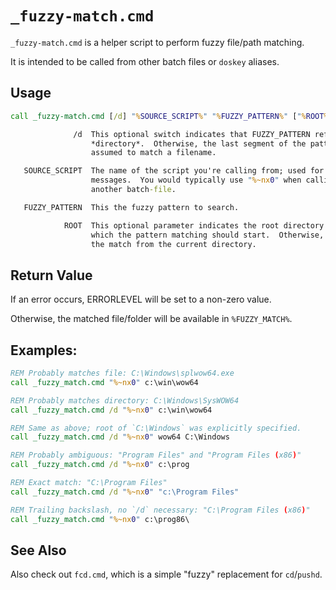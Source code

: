 # `_fuzzy-match.cmd`

`_fuzzy-match.cmd` is a helper script to perform fuzzy file/path matching.

It is intended to be called from other batch files or `doskey` aliases.

## Usage

```cmd
call _fuzzy-match.cmd [/d] "%SOURCE_SCRIPT%" "%FUZZY_PATTERN%" ["%ROOT%"]

              /d  This optional switch indicates that FUZZY_PATTERN refers to a
                  *directory*.  Otherwise, the last segment of the pattern is
                  assumed to match a filename.

   SOURCE_SCRIPT  The name of the script you're calling from; used for error
                  messages.  You would typically use "%~nx0" when calling from
                  another batch-file.

   FUZZY_PATTERN  This the fuzzy pattern to search.

            ROOT  This optional parameter indicates the root directory from
                  which the pattern matching should start.  Otherwise, it starts
                  the match from the current directory.
```

## Return Value
If an error occurs, ERRORLEVEL will be set to a non-zero value.

Otherwise, the matched file/folder will be available in `%FUZZY_MATCH%`.

## Examples:
```cmd
REM Probably matches file: C:\Windows\splwow64.exe
call _fuzzy_match.cmd "%~nx0" c:\win\wow64

REM Probably matches directory: C:\Windows\SysWOW64
call _fuzzy_match.cmd /d "%~nx0" c:\win\wow64

REM Same as above; root of `C:\Windows` was explicitly specified.
call _fuzzy_match.cmd /d "%~nx0" wow64 C:\Windows

REM Probably ambiguous: "Program Files" and "Program Files (x86)"
call _fuzzy_match.cmd /d "%~nx0" c:\prog

REM Exact match: "C:\Program Files"
call _fuzzy_match.cmd /d "%~nx0" "c:\Program Files"

REM Trailing backslash, no `/d` necessary: "C:\Program Files (x86)"
call _fuzzy_match.cmd "%~nx0" c:\prog86\
```

## See Also

Also check out `fcd.cmd`, which is a simple "fuzzy" replacement for
`cd`/`pushd`.

